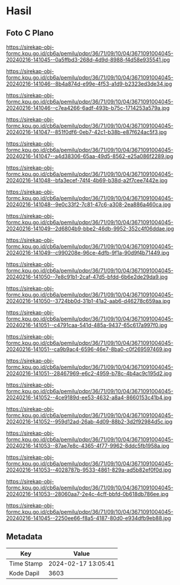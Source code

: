 # Hasil

## Foto C Plano

https://sirekap-obj-formc.kpu.go.id/cb6a/pemilu/pdpr/36/71/09/10/04/3671091004045-20240216-141045--0a5ffbd3-268d-4d9d-8988-f4d58e935541.jpg

https://sirekap-obj-formc.kpu.go.id/cb6a/pemilu/pdpr/36/71/09/10/04/3671091004045-20240216-141046--8b4a874d-e99e-4f53-a1d9-b2323ed3de34.jpg

https://sirekap-obj-formc.kpu.go.id/cb6a/pemilu/pdpr/36/71/09/10/04/3671091004045-20240216-141046--c7ea4266-6adf-493b-b75c-1714253a579a.jpg

https://sirekap-obj-formc.kpu.go.id/cb6a/pemilu/pdpr/36/71/09/10/04/3671091004045-20240216-141047--851f0df6-0eb7-42c1-b38b-e87f624ac5f3.jpg

https://sirekap-obj-formc.kpu.go.id/cb6a/pemilu/pdpr/36/71/09/10/04/3671091004045-20240216-141047--a4d38306-65aa-49d5-8562-e25a086f2289.jpg

https://sirekap-obj-formc.kpu.go.id/cb6a/pemilu/pdpr/36/71/09/10/04/3671091004045-20240216-141048--bfa3ecef-74f4-4b69-b38d-a2f7cee7442e.jpg

https://sirekap-obj-formc.kpu.go.id/cb6a/pemilu/pdpr/36/71/09/10/04/3671091004045-20240216-141048--9e0c33f2-7c81-47c6-a308-2ea886a460ca.jpg

https://sirekap-obj-formc.kpu.go.id/cb6a/pemilu/pdpr/36/71/09/10/04/3671091004045-20240216-141049--2d6804b9-bbe2-46db-9952-352c4f06ddae.jpg

https://sirekap-obj-formc.kpu.go.id/cb6a/pemilu/pdpr/36/71/09/10/04/3671091004045-20240216-141049--c990208e-96ce-4dfb-9f1a-90d9f4b71449.jpg

https://sirekap-obj-formc.kpu.go.id/cb6a/pemilu/pdpr/36/71/09/10/04/3671091004045-20240216-141050--7e8c91b1-2caf-47d5-bfdd-6b6e2de29da9.jpg

https://sirekap-obj-formc.kpu.go.id/cb6a/pemilu/pdpr/36/71/09/10/04/3671091004045-20240216-141050--3724bb0d-31b1-41a2-aab6-d46278c659aa.jpg

https://sirekap-obj-formc.kpu.go.id/cb6a/pemilu/pdpr/36/71/09/10/04/3671091004045-20240216-141051--c4791caa-541d-485a-9437-65c617a997f0.jpg

https://sirekap-obj-formc.kpu.go.id/cb6a/pemilu/pdpr/36/71/09/10/04/3671091004045-20240216-141051--ca9b9ac4-6596-46e7-8ba0-c0f269597469.jpg

https://sirekap-obj-formc.kpu.go.id/cb6a/pemilu/pdpr/36/71/09/10/04/3671091004045-20240216-141051--28467969-e6c2-4959-b78c-4b4ac9c195d2.jpg

https://sirekap-obj-formc.kpu.go.id/cb6a/pemilu/pdpr/36/71/09/10/04/3671091004045-20240216-141052--4ce9189d-ee53-4632-a8a4-8660153c41b4.jpg

https://sirekap-obj-formc.kpu.go.id/cb6a/pemilu/pdpr/36/71/09/10/04/3671091004045-20240216-141052--959d12ad-26ab-4d09-88b2-3d2f92984d5c.jpg

https://sirekap-obj-formc.kpu.go.id/cb6a/pemilu/pdpr/36/71/09/10/04/3671091004045-20240216-141053--87ae7e8c-4365-4f77-9962-8ddc5fb1958a.jpg

https://sirekap-obj-formc.kpu.go.id/cb6a/pemilu/pdpr/36/71/09/10/04/3671091004045-20240216-141053--4028787b-9533-4861-829a-ad5b82ef0f0d.jpg

https://sirekap-obj-formc.kpu.go.id/cb6a/pemilu/pdpr/36/71/09/10/04/3671091004045-20240216-141053--28060aa7-2e4c-4cff-bbfd-0b618db786ee.jpg

https://sirekap-obj-formc.kpu.go.id/cb6a/pemilu/pdpr/36/71/09/10/04/3671091004045-20240216-141045--2250ee66-f8a5-4187-80d0-e934dfb9eb88.jpg


## Metadata

| Key        | Value               |
| ---------- | ------------------- |
| Time Stamp | 2024-02-17 13:05:41 |
| Kode Dapil | 3603                |



